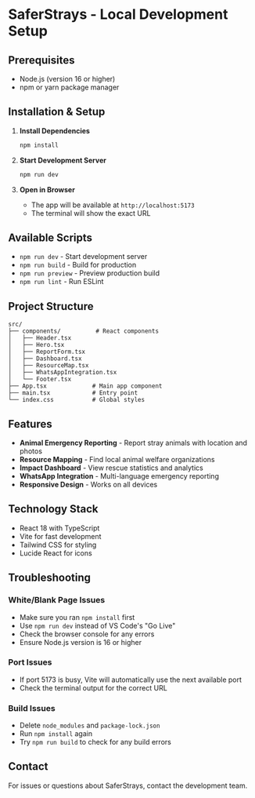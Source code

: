 # SaferStrays - Local Development Setup

## Prerequisites
- Node.js (version 16 or higher)
- npm or yarn package manager

## Installation & Setup

1. **Install Dependencies**
   ```bash
   npm install
   ```

2. **Start Development Server**
   ```bash
   npm run dev
   ```

3. **Open in Browser**
   - The app will be available at `http://localhost:5173`
   - The terminal will show the exact URL

## Available Scripts

- `npm run dev` - Start development server
- `npm run build` - Build for production
- `npm run preview` - Preview production build
- `npm run lint` - Run ESLint

## Project Structure

```
src/
├── components/          # React components
│   ├── Header.tsx
│   ├── Hero.tsx
│   ├── ReportForm.tsx
│   ├── Dashboard.tsx
│   ├── ResourceMap.tsx
│   ├── WhatsAppIntegration.tsx
│   └── Footer.tsx
├── App.tsx             # Main app component
├── main.tsx            # Entry point
└── index.css           # Global styles
```

## Features

- **Animal Emergency Reporting** - Report stray animals with location and photos
- **Resource Mapping** - Find local animal welfare organizations
- **Impact Dashboard** - View rescue statistics and analytics
- **WhatsApp Integration** - Multi-language emergency reporting
- **Responsive Design** - Works on all devices

## Technology Stack

- React 18 with TypeScript
- Vite for fast development
- Tailwind CSS for styling
- Lucide React for icons

## Troubleshooting

### White/Blank Page Issues
- Make sure you ran `npm install` first
- Use `npm run dev` instead of VS Code's "Go Live"
- Check the browser console for any errors
- Ensure Node.js version is 16 or higher

### Port Issues
- If port 5173 is busy, Vite will automatically use the next available port
- Check the terminal output for the correct URL

### Build Issues
- Delete `node_modules` and `package-lock.json`
- Run `npm install` again
- Try `npm run build` to check for any build errors

## Contact

For issues or questions about SaferStrays, contact the development team.